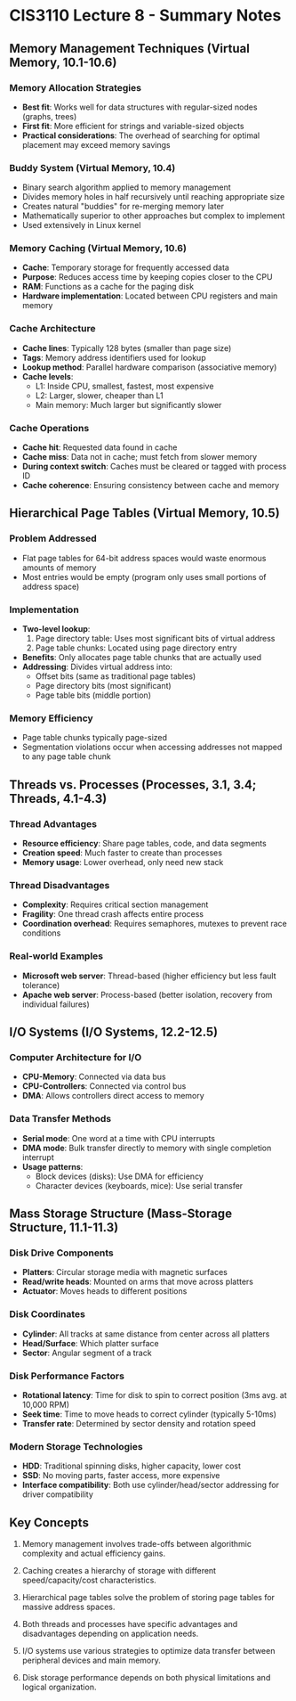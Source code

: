 # CIS3110 Lecture 8 - Summary Notes

## Memory Management Techniques (Virtual Memory, 10.1-10.6)

### Memory Allocation Strategies
- **Best fit**: Works well for data structures with regular-sized nodes (graphs, trees)
- **First fit**: More efficient for strings and variable-sized objects
- **Practical considerations**: The overhead of searching for optimal placement may exceed memory savings

### Buddy System (Virtual Memory, 10.4)
- Binary search algorithm applied to memory management
- Divides memory holes in half recursively until reaching appropriate size
- Creates natural "buddies" for re-merging memory later
- Mathematically superior to other approaches but complex to implement
- Used extensively in Linux kernel

### Memory Caching (Virtual Memory, 10.6)
- **Cache**: Temporary storage for frequently accessed data
- **Purpose**: Reduces access time by keeping copies closer to the CPU
- **RAM**: Functions as a cache for the paging disk
- **Hardware implementation**: Located between CPU registers and main memory

### Cache Architecture
- **Cache lines**: Typically 128 bytes (smaller than page size)
- **Tags**: Memory address identifiers used for lookup
- **Lookup method**: Parallel hardware comparison (associative memory)
- **Cache levels**:
  - L1: Inside CPU, smallest, fastest, most expensive
  - L2: Larger, slower, cheaper than L1
  - Main memory: Much larger but significantly slower

### Cache Operations
- **Cache hit**: Requested data found in cache
- **Cache miss**: Data not in cache; must fetch from slower memory
- **During context switch**: Caches must be cleared or tagged with process ID
- **Cache coherence**: Ensuring consistency between cache and memory

## Hierarchical Page Tables (Virtual Memory, 10.5)

### Problem Addressed
- Flat page tables for 64-bit address spaces would waste enormous amounts of memory
- Most entries would be empty (program only uses small portions of address space)

### Implementation
- **Two-level lookup**:
  1. Page directory table: Uses most significant bits of virtual address
  2. Page table chunks: Located using page directory entry
- **Benefits**: Only allocates page table chunks that are actually used
- **Addressing**: Divides virtual address into:
  - Offset bits (same as traditional page tables)
  - Page directory bits (most significant)
  - Page table bits (middle portion)

### Memory Efficiency
- Page table chunks typically page-sized
- Segmentation violations occur when accessing addresses not mapped to any page table chunk

## Threads vs. Processes (Processes, 3.1, 3.4; Threads, 4.1-4.3)

### Thread Advantages
- **Resource efficiency**: Share page tables, code, and data segments
- **Creation speed**: Much faster to create than processes
- **Memory usage**: Lower overhead, only need new stack

### Thread Disadvantages
- **Complexity**: Requires critical section management
- **Fragility**: One thread crash affects entire process
- **Coordination overhead**: Requires semaphores, mutexes to prevent race conditions

### Real-world Examples
- **Microsoft web server**: Thread-based (higher efficiency but less fault tolerance)
- **Apache web server**: Process-based (better isolation, recovery from individual failures)

## I/O Systems (I/O Systems, 12.2-12.5)

### Computer Architecture for I/O
- **CPU-Memory**: Connected via data bus
- **CPU-Controllers**: Connected via control bus
- **DMA**: Allows controllers direct access to memory

### Data Transfer Methods
- **Serial mode**: One word at a time with CPU interrupts
- **DMA mode**: Bulk transfer directly to memory with single completion interrupt
- **Usage patterns**:
  - Block devices (disks): Use DMA for efficiency
  - Character devices (keyboards, mice): Use serial transfer

## Mass Storage Structure (Mass-Storage Structure, 11.1-11.3)

### Disk Drive Components
- **Platters**: Circular storage media with magnetic surfaces
- **Read/write heads**: Mounted on arms that move across platters
- **Actuator**: Moves heads to different positions

### Disk Coordinates
- **Cylinder**: All tracks at same distance from center across all platters
- **Head/Surface**: Which platter surface
- **Sector**: Angular segment of a track

### Disk Performance Factors
- **Rotational latency**: Time for disk to spin to correct position (3ms avg. at 10,000 RPM)
- **Seek time**: Time to move heads to correct cylinder (typically 5-10ms)
- **Transfer rate**: Determined by sector density and rotation speed

### Modern Storage Technologies
- **HDD**: Traditional spinning disks, higher capacity, lower cost
- **SSD**: No moving parts, faster access, more expensive
- **Interface compatibility**: Both use cylinder/head/sector addressing for driver compatibility

## Key Concepts

1. Memory management involves trade-offs between algorithmic complexity and actual efficiency gains.

2. Caching creates a hierarchy of storage with different speed/capacity/cost characteristics.

3. Hierarchical page tables solve the problem of storing page tables for massive address spaces.

4. Both threads and processes have specific advantages and disadvantages depending on application needs.

5. I/O systems use various strategies to optimize data transfer between peripheral devices and main memory.

6. Disk storage performance depends on both physical limitations and logical organization.
